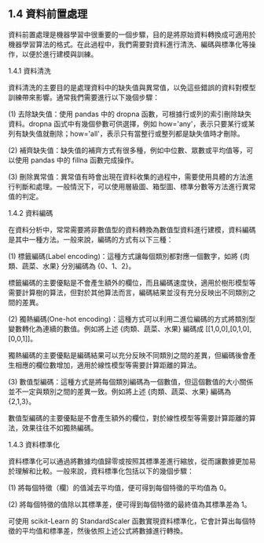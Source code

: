 ## 1.4 資料前置處理

資料前置處理是機器學習中很重要的一個步驟，目的是將原始資料轉換成可適用於機器學習算法的格式。在此過程中，我們需要對資料進行清洗、編碼與標準化等操作，以便於進行建模與訓練。

1.4.1 資料清洗

資料清洗的主要目的是處理資料中的缺失值與異常值，以免這些錯誤的資料對模型訓練帶來影響。通常我們需要進行以下幾個步驟：

(1) 去除缺失值：使用 pandas 中的 dropna 函數，可根據行或列的索引刪除缺失資料。dropna 函式中有幾個參數可供選擇，例如 how='any'，表示只要某行或某列有缺失值就刪除；how='all'，表示只有當整行或整列都是缺失值時才刪除。

(2) 補齊缺失值：缺失值的補齊方式有很多種，例如中位數、眾數或平均值等，可以使用 pandas 中的 fillna 函數完成操作。

(3) 刪除異常值：異常值有時會出現在資料收集的過程中，需要使用具體的方法進行判斷和處理。一般情況下，可以使用層級圖、箱型圖、標準分數等方法進行異常值的判定。

1.4.2 資料編碼

在資料分析中，常常需要將非數值型的資料轉換為數值型資料進行建模，資料編碼是其中一種方法。一般來說，編碼的方式有以下三種：

(1) 標籤編碼(Label encoding)：這種方式讓每個類別都對應一個數字，如將 {肉類、蔬菜、水果} 分別編碼為 {0、1、2}。

標籤編碼的主要優點是不會產生額外的欄位，而且編碼速度快，適用於樹形模型等需要計算樹的算法，但對於其他算法而言，編碼結果並沒有充分反映出不同類別之間的差異。

(2) 獨熱編碼(One-hot encoding)：這種方式可以利用二進位編碼的方式將類別型變數轉化為連續的數值。例如將上述 {肉類、蔬菜、水果} 編碼成 [[1,0,0],[0,1,0],[0,0,1]]。

獨熱編碼的主要優點是編碼結果可以充分反映不同類別之間的差異，但編碼後會產生相應的欄位數增加，適用於線性模型等需要計算距離的算法。

(3) 數值型編碼：這種方式是將每個類別編碼為一個數值，但這個數值的大小關係並不一定與類別之間的差異一致。例如將上述 {肉類、蔬菜、水果} 編碼為 {2,1,3}。

數值型編碼的主要優點是不會產生額外的欄位，對於線性模型等需要計算距離的算法，效果往往不如獨熱編碼。

1.4.3 資料標準化

資料標準化可以通過將數據均值歸零或按照其標準差進行縮放，從而讓數據更加易於理解和比較。一般來說，資料標準化包括以下的幾個步驟：

(1) 將每個特徵（欄）的值減去平均值，便可得到每個特徵的平均值為 0。

(2) 將每個特徵的值除以其標準差，便可得到每個特徵的最終值為其標準差為 1。

可使用 scikit-Learn 的 StandardScaler 函數實現資料標準化，它會計算出每個特徵的平均值和標準差，然後依照上述公式將數據進行轉換。